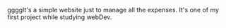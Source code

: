 ggggIt's a simple website just to manage all the expenses. It's one of my first project while studying webDev.

